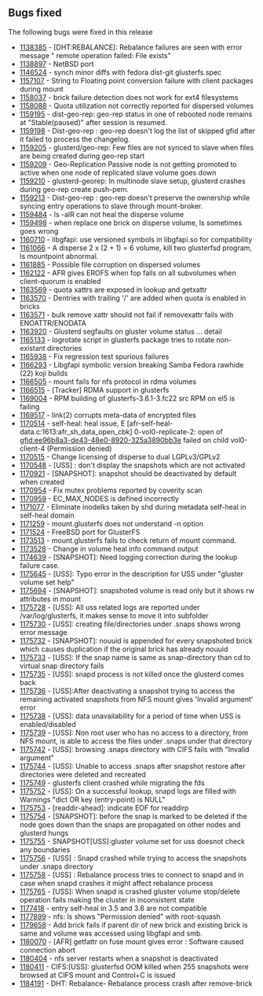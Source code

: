 ## Bugs fixed
The following bugs were fixed in this release

- [1138385](https://bugzilla.redhat.com/1138385) - [DHT:REBALANCE]: Rebalance failures are seen with error message " remote operation failed: File exists"
- [1138897](https://bugzilla.redhat.com/1138897) - NetBSD port
- [1146524](https://bugzilla.redhat.com/1146524) - synch minor diffs with fedora dist-git glusterfs.spec
- [1157107](https://bugzilla.redhat.com/1157107) - String to Floating point conversion failure with client packages during mount
- [1158037](https://bugzilla.redhat.com/1158037) - brick failure detection does not work for ext4 filesystems
- [1158088](https://bugzilla.redhat.com/1158088) - Quota utilization not correctly reported for dispersed volumes
- [1159195](https://bugzilla.redhat.com/1159195) - dist-geo-rep: geo-rep status in one of rebooted node remains at "Stable(paused)" after session is resumed.
- [1159198](https://bugzilla.redhat.com/1159198) - Dist-geo-rep : geo-rep doesn't log the list of skipped gfid after it failed to process the changelog.
- [1159205](https://bugzilla.redhat.com/1159205) - glusterd/geo-rep: Few files are not synced to slave when files are being created during geo-rep start
- [1159209](https://bugzilla.redhat.com/1159209) - Geo-Replication Passive node is not getting promoted to active when one node of replicated slave volume goes down
- [1159210](https://bugzilla.redhat.com/1159210) - glusterd-georep: In multinode slave setup, glusterd crashes during geo-rep create push-pem.
- [1159213](https://bugzilla.redhat.com/1159213) - Dist-geo-rep : geo-rep doesn't preserve the ownership while syncing entry operations to slave through mount-broker.
- [1159484](https://bugzilla.redhat.com/1159484) - ls -alR can not heal the disperse volume
- [1159498](https://bugzilla.redhat.com/1159498) - when replace one brick on disperse volume, ls sometimes goes wrong
- [1160710](https://bugzilla.redhat.com/1160710) - libgfapi: use versioned symbols in libgfapi.so for compatibility
- [1161066](https://bugzilla.redhat.com/1161066) - A disperse 2 x (2 + 1) = 6 volume, kill two glusterfsd program, ls mountpoint abnormal.
- [1161885](https://bugzilla.redhat.com/1161885) - Possible file corruption on dispersed volumes
- [1162122](https://bugzilla.redhat.com/1162122) - AFR gives EROFS when fop fails on all subvolumes when client-quorum is enabled
- [1163569](https://bugzilla.redhat.com/1163569) - quota xattrs are exposed in lookup and getxattr
- [1163570](https://bugzilla.redhat.com/1163570) - Dentries with trailing '/' are added when quota is enabled in bricks
- [1163571](https://bugzilla.redhat.com/1163571) - bulk remove xattr should not fail if removexattr fails with ENOATTR/ENODATA
- [1163920](https://bugzilla.redhat.com/1163920) - Glusterd segfaults on gluster volume status ... detail
- [1165133](https://bugzilla.redhat.com/1165133) - logrotate script in glusterfs package tries to rotate non-existant directories
- [1165938](https://bugzilla.redhat.com/1165938) - Fix regression test spurious failures
- [1166293](https://bugzilla.redhat.com/1166293) - Libgfapi symbolic version breaking Samba Fedora rawhide (22) koji builds
- [1166505](https://bugzilla.redhat.com/1166505) - mount fails for nfs protocol in rdma volumes
- [1166515](https://bugzilla.redhat.com/1166515) - [Tracker] RDMA support in glusterfs
- [1169004](https://bugzilla.redhat.com/1169004) - RPM building of glusterfs-3.6.1-3.fc22 src RPM on el5 is failing
- [1169517](https://bugzilla.redhat.com/1169517) - link(2) corrupts meta-data of encrypted files
- [1170514](https://bugzilla.redhat.com/1170514) - self-heal: heal issue, E [afr-self-heal-data.c:1613:afr_sh_data_open_cbk] 0-vol0-replicate-2: open of <gfid:ee96b8a3-de43-48e0-8920-325a3890bb3e> failed on child vol0-client-4 (Permission denied)
- [1170515](https://bugzilla.redhat.com/1170515) - Change licensing of disperse to dual LGPLv3/GPLv2
- [1170548](https://bugzilla.redhat.com/1170548) - [USS] : don't display the snapshots which are not activated
- [1170921](https://bugzilla.redhat.com/1170921) - [SNAPSHOT]: snapshot should be deactivated by default when created
- [1170954](https://bugzilla.redhat.com/1170954) - Fix mutex problems reported by coverity scan
- [1170959](https://bugzilla.redhat.com/1170959) - EC_MAX_NODES is defined incorrectly
- [1171077](https://bugzilla.redhat.com/1171077) - Eliminate inodelks taken by shd during metadata self-heal in self-heal domain
- [1171259](https://bugzilla.redhat.com/1171259) - mount.glusterfs does not understand -n option
- [1171524](https://bugzilla.redhat.com/1171524) - FreeBSD port for GlusterFS
- [1173513](https://bugzilla.redhat.com/1173513) - mount.glusterfs fails to check return of mount command.
- [1173528](https://bugzilla.redhat.com/1173528) - Change in volume heal info command output
- [1174639](https://bugzilla.redhat.com/1174639) - [SNAPSHOT]: Need logging correction during the lookup failure case.
- [1175645](https://bugzilla.redhat.com/1175645) - [USS]: Typo error in the description for USS under "gluster volume set help"
- [1175694](https://bugzilla.redhat.com/1175694) - [SNAPSHOT]: snapshoted volume is read only but it shows rw attributes in mount
- [1175728](https://bugzilla.redhat.com/1175728) - [USS]: All uss related logs are reported under /var/log/glusterfs, it makes sense to move it into subfolder
- [1175730](https://bugzilla.redhat.com/1175730) - [USS]: creating file/directories under .snaps shows wrong error message
- [1175732](https://bugzilla.redhat.com/1175732) - [SNAPSHOT]: nouuid is appended for every snapshoted brick which causes duplication if the original brick has already nouuid
- [1175733](https://bugzilla.redhat.com/1175733) - [USS]: If the snap name is same as snap-directory than cd to virtual snap directory fails
- [1175735](https://bugzilla.redhat.com/1175735) - [USS]: snapd process is not killed once the glusterd comes back
- [1175736](https://bugzilla.redhat.com/1175736) - [USS]:After deactivating a snapshot trying to access the remaining activated snapshots from NFS mount gives 'Invalid argument' error
- [1175738](https://bugzilla.redhat.com/1175738) - [USS]: data unavailability for a period of time when USS is enabled/disabled
- [1175739](https://bugzilla.redhat.com/1175739) - [USS]: Non root user who has no access to a directory, from NFS mount, is able to access the files under .snaps under that directory
- [1175742](https://bugzilla.redhat.com/1175742) - [USS]: browsing .snaps directory with CIFS fails with "Invalid argument"
- [1175744](https://bugzilla.redhat.com/1175744) - [USS]: Unable to access .snaps after snapshot restore after directories were deleted and recreated
- [1175749](https://bugzilla.redhat.com/1175749) - glusterfs client crashed while migrating the fds
- [1175752](https://bugzilla.redhat.com/1175752) - [USS]: On a successful lookup, snapd logs are filled with Warnings "dict OR key (entry-point) is NULL"
- [1175753](https://bugzilla.redhat.com/1175753) - [readdir-ahead]: indicate EOF for readdirp
- [1175754](https://bugzilla.redhat.com/1175754) - [SNAPSHOT]: before the snap is marked to be deleted if the node goes down than the snaps are propagated on other nodes and glusterd hungs
- [1175755](https://bugzilla.redhat.com/1175755) - SNAPSHOT[USS]:gluster volume set for uss doesnot check any boundaries
- [1175756](https://bugzilla.redhat.com/1175756) - [USS] : Snapd crashed while trying to access the snapshots under .snaps directory
- [1175758](https://bugzilla.redhat.com/1175758) - [USS] : Rebalance process tries to connect to snapd and in case when snapd crashes it might affect rebalance process
- [1175765](https://bugzilla.redhat.com/1175765) - [USS]: When snapd is crashed gluster volume stop/delete operation fails making the cluster in inconsistent state
- [1177418](https://bugzilla.redhat.com/1177418) - entry self-heal in 3.5 and 3.6 are not compatible
- [1177899](https://bugzilla.redhat.com/1177899) - nfs: ls shows "Permission denied" with root-squash
- [1179658](https://bugzilla.redhat.com/1179658) - Add brick fails if parent dir of new brick and existing brick is same and volume was accessed using libgfapi and smb.
- [1180070](https://bugzilla.redhat.com/1180070) - [AFR] getfattr on fuse mount gives error : Software caused connection abort
- [1180404](https://bugzilla.redhat.com/1180404) - nfs server restarts when a snapshot is deactivated
- [1180411](https://bugzilla.redhat.com/1180411) - CIFS:[USS]: glusterfsd OOM killed when 255 snapshots were browsed at CIFS mount and Control+C is issued
- [1184191](https://bugzilla.redhat.com/1184191) - DHT: Rebalance- Rebalance process crash after remove-brick
